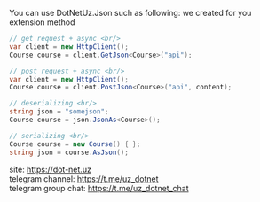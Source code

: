 ﻿You can use DotNetUz.Json such as following:
we created for you extension method


```csharp
// get request + async <br/>
var client = new HttpClient();
Course course = client.GetJson<Course>("api");

// post request + async <br/>
var client = new HttpClient();
Course course = client.PostJson<Course>("api", content);

// deserializing <br/>
string json = "somejson";
Course course = json.JsonAs<Course>();

// serializing <br/>
Course course = new Course() { };
string json = course.AsJson();
```

site: https://dot-net.uz <br/>
telegram channel: https://t.me/uz_dotnet <br/>
telegram group chat: https://t.me/uz_dotnet_chat <br/>
